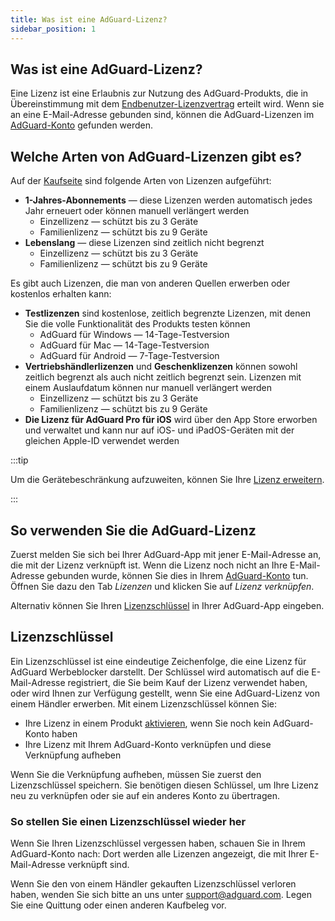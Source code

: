 ```yaml
---
title: Was ist eine AdGuard-Lizenz?
sidebar_position: 1
---
```


## Was ist eine AdGuard-Lizenz?

Eine Lizenz ist eine Erlaubnis zur Nutzung des AdGuard-Produkts, die in Übereinstimmung mit dem [Endbenutzer-Lizenzvertrag](https://adguard.com/eula.html) erteilt wird. Wenn sie an eine E-Mail-Adresse gebunden sind, können die AdGuard-Lizenzen im [AdGuard-Konto](https://my.adguard.com/) gefunden werden.

## Welche Arten von AdGuard-Lizenzen gibt es?

Auf der [Kaufseite](https://adguard.com/license.html) sind folgende Arten von Lizenzen aufgeführt:

- **1-Jahres-Abonnements** — diese Lizenzen werden automatisch jedes Jahr erneuert oder können manuell verlängert werden
    - Einzellizenz — schützt bis zu 3 Geräte
    - Familienlizenz — schützt bis zu 9 Geräte
- **Lebenslang** — diese Lizenzen sind zeitlich nicht begrenzt
    - Einzellizenz — schützt bis zu 3 Geräte
    - Familienlizenz — schützt bis zu 9 Geräte

Es gibt auch Lizenzen, die man von anderen Quellen erwerben oder kostenlos erhalten kann:

- **Testlizenzen** sind kostenlose, zeitlich begrenzte Lizenzen, mit denen Sie die volle Funktionalität des Produkts testen können
    - AdGuard für Windows — 14-Tage-Testversion
    - AdGuard für Mac — 14-Tage-Testversion
    - AdGuard für Android — 7-Tage-Testversion
- **Vertriebshändlerlizenzen** und **Geschenklizenzen** können sowohl zeitlich begrenzt als auch nicht zeitlich begrenzt sein. Lizenzen mit einem Auslaufdatum können nur manuell verlängert werden
    - Einzellizenz — schützt bis zu 3 Geräte
    - Familienlizenz — schützt bis zu 9 Geräte
- **Die Lizenz für AdGuard Pro für iOS** wird über den App Store erworben und verwaltet und kann nur auf iOS- und iPadOS-Geräten mit der gleichen Apple-ID verwendet werden

:::tip

Um die Gerätebeschränkung aufzuweiten, können Sie Ihre [Lizenz erweitern](../payment-options/#upgrade).

:::

## So verwenden Sie die AdGuard-Lizenz

Zuerst melden Sie sich bei Ihrer AdGuard-App mit jener E-Mail-Adresse an, die mit der Lizenz verknüpft ist. Wenn die Lizenz noch nicht an Ihre E-Mail-Adresse gebunden wurde, können Sie dies in Ihrem [AdGuard-Konto](https://my.adguard.com/) tun. Öffnen Sie dazu den Tab *Lizenzen* und klicken Sie auf *Lizenz verknüpfen*.

Alternativ können Sie Ihren [Lizenzschlüssel](#license-key) in Ihrer AdGuard-App eingeben.

## Lizenzschlüssel

Ein Lizenzschlüssel ist eine eindeutige Zeichenfolge, die eine Lizenz für AdGuard Werbeblocker darstellt. Der Schlüssel wird automatisch auf die E-Mail-Adresse registriert, die Sie beim Kauf der Lizenz verwendet haben, oder wird Ihnen zur Verfügung gestellt, wenn Sie eine AdGuard-Lizenz von einem Händler erwerben. Mit einem Lizenzschlüssel können Sie:

- Ihre Lizenz in einem Produkt [aktivieren](../activation), wenn Sie noch kein AdGuard-Konto haben
- Ihre Lizenz mit Ihrem AdGuard-Konto verknüpfen und diese Verknüpfung aufheben

Wenn Sie die Verknüpfung aufheben, müssen Sie zuerst den Lizenzschlüssel speichern. Sie benötigen diesen Schlüssel, um Ihre Lizenz neu zu verknüpfen oder sie auf ein anderes Konto zu übertragen.

### So stellen Sie einen Lizenzschlüssel wieder her

Wenn Sie Ihren Lizenzschlüssel vergessen haben, schauen Sie in Ihrem AdGuard-Konto nach: Dort werden alle Lizenzen angezeigt, die mit Ihrer E-Mail-Adresse verknüpft sind.

Wenn Sie den von einem Händler gekauften Lizenzschlüssel verloren haben, wenden Sie sich bitte an uns unter support@adguard.com. Legen Sie eine Quittung oder einen anderen Kaufbeleg vor.
